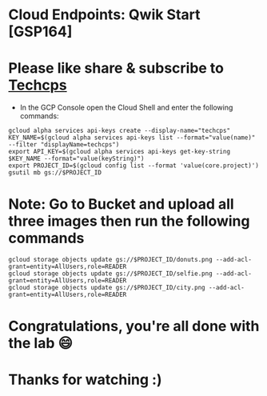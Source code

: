 
# Cloud Endpoints: Qwik Start [GSP164]

# Please like share & subscribe to [Techcps](https://www.youtube.com/@techcps)

* In the GCP Console open the Cloud Shell and enter the following commands:

```
gcloud alpha services api-keys create --display-name="techcps" 
KEY_NAME=$(gcloud alpha services api-keys list --format="value(name)" --filter "displayName=techcps")
export API_KEY=$(gcloud alpha services api-keys get-key-string $KEY_NAME --format="value(keyString)")
export PROJECT_ID=$(gcloud config list --format 'value(core.project)')
gsutil mb gs://$PROJECT_ID
```

# Note: Go to Bucket and upload all three images then run the following commands

```
gcloud storage objects update gs://$PROJECT_ID/donuts.png --add-acl-grant=entity=AllUsers,role=READER
gcloud storage objects update gs://$PROJECT_ID/selfie.png --add-acl-grant=entity=AllUsers,role=READER
gcloud storage objects update gs://$PROJECT_ID/city.png --add-acl-grant=entity=AllUsers,role=READER
```

# Congratulations, you're all done with the lab 😄

# Thanks for watching :)
